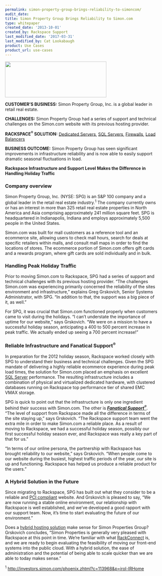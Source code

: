 ```yaml
---
permalink: simon-property-group-brings-reliability-to-simoncom/
audit_date:
title: Simon Property Group Brings Reliability to Simon.com
type: whitepaper
created_date: '2013-10-01'
created_by: Rackspace Support
last_modified_date: '2017-03-31'
last_modified_by: Cat Lookabaugh
product: Use Cases
product_url: use-cases
---
```


<a href="http://www.simon.com/">
   <img src="{% asset_path use-cases/simon-property-group-brings-reliability-to-simoncom/simon.png %}" width="335" height="118" />
</a>

**CUSTOMER’S BUSINESS:** Simon Property Group, Inc. is a global leader in
retail real estate.

**CHALLENGES:** Simon Property Group had a series of support and
technical challenges on the Simon.com website with its previous hosting
provider.

**RACKSPACE<sup>&reg;</sup> SOLUTION:** [Dedicated
Servers](http://www.rackspace.com/managed_hosting/dedicated_servers/),
[SQL Servers](http://www.rackspace.com/cloud/sites/web-hosting/mysql/),
[Firewalls](http://www.rackspace.com/managed_hosting/services/security/firewalls/),
[Load Balancers](http://www.rackspace.com/cloud/load-balancing/)

**BUSINESS OUTCOME:** Simon Property Group has seen significant
improvements in infrastructure reliability and is now able to easily
support dramatic seasonal fluctuations in load.

**Rackspace Infrastructure and Support Level Makes the Difference in Handling Holiday Traffic**

### Company overview

Simon Property Group, Inc. (NYSE: SPG) is an S&P 100 company and a
global leader in the retail real estate industry.<sup>1</sup> The company
currently owns or has an interest in more than 325 retail real estate
properties in North America and Asia comprising approximately 241
million square feet. SPG is headquartered in Indianapolis, Indiana and
employs approximately 5,500 people in the United States.

Simon.com was built for mall customers as a reference tool and an
ecommerce site, allowing users to check mall hours, search for deals at
specific retailers within malls, and consult mall maps in order to find
the locations of stores. The ecommerce portion of Simon.com offers gift
cards and a rewards program, where gift cards are sold individually and
in bulk.

### Handling Peak Holiday Traffic

Prior to moving Simon.com to Rackspace, SPG had a series of support and
technical challenges with its previous hosting provider. “The challenges
Simon.com was experiencing primarily concerned the reliability of the
sites environment and infrastructure,” explains Greg Grskovich, Senior
Systems Administrator, with SPG. “In addition to that, the support was a
big piece of it, as well.”

For SPG, it was crucial that Simon.com functioned properly when
customers came to visit during the holidays. “I can’t understate the
importance of uptime for our website,” says Grskovich. “We were on a
mission to have a successful holiday season, anticipating a 400 to 500
percent increase in peak traffic. We actually ended up seeing a 700
percent increase!”

### Reliable Infrastructure and Fanatical Support<sup>&reg;</sup>

In preparation for the 2012 holiday season, Rackspace worked closely
with SPG to understand their business and technical challenges. Given
the SPG mandate of delivering a highly reliable ecommerce experience
during peak load times, the solution for Simon.com placed an emphasis on
excellent [SQL
Server](http://www.rackspace.com/cloud/sites/web-hosting/mysql/)
performance. The resulting infrastructure includes a combination of
physical and virtualized dedicated hardware, with clustered databases
running on Rackspace top performance tier of shared EMC VMAX storage.

SPG is quick to point out that the infrastructure is only one ingredient
behind their success with Simon.com. The other is [***Fanatical
Support<sup>&reg;</sup>***](http://www.rackspace.com/whyrackspace/support/).
“The level of support from Rackspace made all the difference in terms of the
site staying up,” says Grskovich. “The Rackspace support team went the extra
mile in order to make Simon.com a reliable place. As a result of moving
to Rackspace, we had a successful holiday season, possibly our first
successful holiday season ever, and Rackspace was really a key part of
that for us.”

“In terms of our online persona, the partnership with Rackspace has
brought reliability to our website,” says Grskovich. “When people come
to our website during the busiest, highest traffic periods of the year,
our site is up and functioning. Rackspace has helped us produce a
reliable product for the users.”

### A Hybrid Solution in the Future

Since migrating to Rackspace, SPG has built out what they consider to be
a reliable and [PCI
compliant](http://www.rackspace.com/ecommerce-hosting/pci/) website. And
Grskovich is pleased to say, “We are now running a stable online
environment, our relationship with Rackspace is well established, and
we’ve developed a good rapport with our support team. Now, it’s time to
start evaluating the future of our environment.”

Does a [hybrid hosting solution](http://www.rackspace.com/cloud/hybrid/)
make sense for Simon Properties Group? Grskovich concludes, “Simon
Properties is generally very pleased with Rackspace at this point in
time. We’re familiar with what
[RackConnect](http://www.rackspace.com/hosting_solutions/hybrid_hosting/rackconnect/)
is, and we are ready to begin evaluating the feasibility of moving our
front-end systems into the public cloud. With a hybrid solution, the
ease of administration and the potential of being able to scale quicker
than we are able to today makes sense.”

<sup>1</sup> <http://investors.simon.com/phoenix.zhtml?c=113968&p=irol-IRHome>

